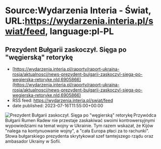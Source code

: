 # Source:Wydarzenia Interia - Świat, URL:https://wydarzenia.interia.pl/swiat/feed, language:pl-PL

## Prezydent Bułgarii zaskoczył. Sięga po "węgierską" retorykę
 - [https://wydarzenia.interia.pl/raporty/raport-ukraina-rosja/aktualnosci/news-prezydent-bulgarii-zaskoczyl-siega-po-wegierska-retoryke,nId,6905866](https://wydarzenia.interia.pl/raporty/raport-ukraina-rosja/aktualnosci/news-prezydent-bulgarii-zaskoczyl-siega-po-wegierska-retoryke,nId,6905866)
 - RSS feed: https://wydarzenia.interia.pl/swiat/feed
 - date published: 2023-07-16T11:55:00+00:00

<p><a href="https://wydarzenia.interia.pl/raporty/raport-ukraina-rosja/aktualnosci/news-prezydent-bulgarii-zaskoczyl-siega-po-wegierska-retoryke,nId,6905866"><img align="left" alt="Prezydent Bułgarii zaskoczył. Sięga po &quot;węgierską&quot; retorykę" src="https://i.iplsc.com/prezydent-bulgarii-zaskoczyl-siega-po-wegierska-retoryke/000HESR8WY4NXT9V-C321.jpg" /></a>Przywódca Bułgarii Rumen Radew nie przestaje zaskakiwać swoimi kontrowersyjnymi wypowiedziami na temat wojny w Ukrainie. Tym razem wskazał, że Kijów &quot;nalega na kontynuowanie wojny&quot;, a &quot;cała Europa płaci za to rachunki&quot;. Słowa bułgarskiego prezydenta skrytykował szef tamtejszego rządu oraz ambasador Ukrainy w Sofii. </p><br clear="all" />

